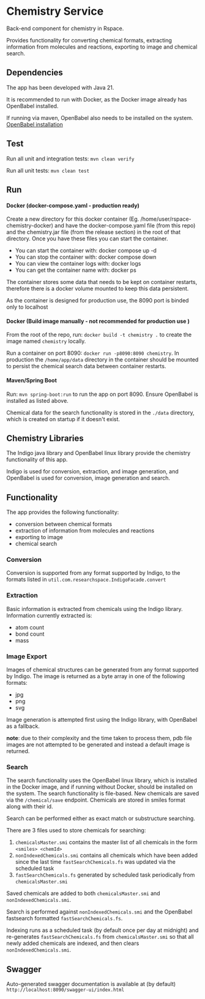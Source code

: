 # Chemistry Service
Back-end component for chemistry in Rspace.

Provides functionality for converting chemical formats, extracting information from molecules and reactions,
exporting to image and chemical search.

## Dependencies
The app has been developed with Java 21.

It is recommended to run with Docker, as the Docker image already has OpenBabel installed.

If running via maven, OpenBabel also needs to be installed on the system. 
[OpenBabel installation](https://openbabel.org/docs/Installation/install.html)

## Test
Run all unit and integration tests: `mvn clean verify`

Run all unit tests: `mvn clean test`

## Run
#### Docker (docker-compose.yaml - production ready)

Create a new directory for this docker container (Eg. /home/user/rspace-chemistry-docker) and have the docker-compose.yaml file (from this repo) and the chemistry.jar file (from the release section) in the root of that directory. Once you have these files you can start the container.

- You can start the container with: docker compose up -d
- You can stop the container with: docker compose down
- You can view the container logs with: docker logs <container name>
- You can get the container name with: docker ps

The container stores some data that needs to be kept on container restarts, therefore there is a docker volume mounted to keep this data persistent.

As the container is designed for production use, the 8090 port is binded only to localhost

#### Docker (Build image manually - not recommended for production use )
From the root of the repo, run: `docker build -t chemistry .` to create the image named `chemistry` locally. 

Run a container on port 8090: `docker run -p8090:8090 chemistry`. In production the `/home/app/data` directory in the
container should be mounted to persist the chemical search data between container restarts.

#### Maven/Spring Boot
Run: `mvn spring-boot:run` to run the app on port 8090. Ensure OpenBabel is installed as listed above.

Chemical data for the search functionality is stored in the `./data` directory, which is created on startup if it
doesn't exist.

## Chemistry Libraries
The Indigo java library and OpenBabel linux library provide the chemistry functionality of this app.

Indigo is used for conversion, extraction, and image generation, and OpenBabel is used for conversion, image generation
and search.

## Functionality
The app provides the following functionality:
- conversion between chemical formats
- extraction of information from molecules and reactions
- exporting to image
- chemical search

### Conversion
Conversion is supported from any format supported by Indigo, to the formats listed in 
`util.com.researchspace.IndigoFacade.convert`

### Extraction
Basic information is extracted from chemicals using the Indigo library. Information currently extracted is:
- atom count
- bond count
- mass

### Image Export
Images of chemical structures can be generated from any format supported by Indigo. The image is returned as a byte
array in one of the following formats:
- jpg
- png
- svg

Image generation is attempted first using the Indigo library, with OpenBabel as a fallback.

**note**: due to their complexity and the time taken to process them, pdb file images are not attempted to be generated and instead a default image is returned.

### Search
The search functionality uses the OpenBabel linux library, which is installed in the Docker image, and if running without
Docker, should be installed on the system. The search functionality is file-based. New chemicals are saved via the `/chemical/save` endpoint. Chemicals are stored in smiles format along with their id. 

Search can be performed either as exact match or substructure searching. 

There are 3 files used to store chemicals for searching: 
1. `chemicalsMaster.smi` contains the master list of all chemicals in the form `<smiles> <chemId>`
2. `nonIndexedChemicals.smi` contains all chemicals which have been added since the last time `fastSearchChemicals.fs` was updated via the scheduled task
3. `fastSearchChemicals.fs` generated by scheduled task periodically from `chemicalsMaster.smi`

Saved chemicals are added to both `chemicalsMaster.smi` and `nonIndexedChemicals.smi`.

Search is performed against `nonIndexedChemicals.smi` and the OpenBabel fastsearch formatted `fastSearchChemicals.fs`.

Indexing runs as a scheduled task (by default once per day at midnight) and re-generates `fastSearchChemicals.fs` from `chemicalsMaster.smi` so that all newly added chemicals are indexed, and then clears `nonIndexedChemicals.smi`.

## Swagger
Auto-generated swagger documentation is available at (by default) `http://localhost:8090/swagger-ui/index.html`


